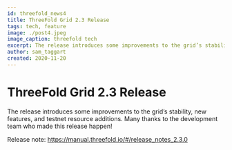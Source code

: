 ```yaml
---
id: threefold_news4
title: ThreeFold Grid 2.3 Release
tags: tech, feature
image: ./post4.jpeg
image_caption: threefold tech
excerpt: The release introduces some improvements to the grid’s stability, new features and more.
author: sam_taggart
created: 2020-11-20
---
```



# ThreeFold Grid 2.3 Release

The release introduces some improvements to the grid’s stability, new features, and testnet resource additions. Many thanks to the development team who made this release happen!

Release note: https://manual.threefold.io/#/release_notes_2.3.0